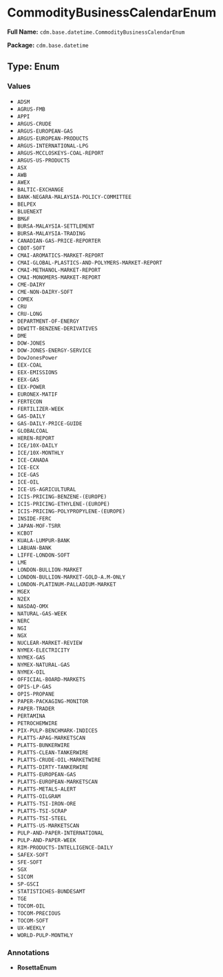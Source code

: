 # CommodityBusinessCalendarEnum

**Full Name:** `cdm.base.datetime.CommodityBusinessCalendarEnum`

**Package:** `cdm.base.datetime`

## Type: Enum

### Values

- `ADSM`
- `AGRUS-FMB`
- `APPI`
- `ARGUS-CRUDE`
- `ARGUS-EUROPEAN-GAS`
- `ARGUS-EUROPEAN-PRODUCTS`
- `ARGUS-INTERNATIONAL-LPG`
- `ARGUS-MCCLOSKEYS-COAL-REPORT`
- `ARGUS-US-PRODUCTS`
- `ASX`
- `AWB`
- `AWEX`
- `BALTIC-EXCHANGE`
- `BANK-NEGARA-MALAYSIA-POLICY-COMMITTEE`
- `BELPEX`
- `BLUENEXT`
- `BM&F`
- `BURSA-MALAYSIA-SETTLEMENT`
- `BURSA-MALAYSIA-TRADING`
- `CANADIAN-GAS-PRICE-REPORTER`
- `CBOT-SOFT`
- `CMAI-AROMATICS-MARKET-REPORT`
- `CMAI-GLOBAL-PLASTICS-AND-POLYMERS-MARKET-REPORT`
- `CMAI-METHANOL-MARKET-REPORT`
- `CMAI-MONOMERS-MARKET-REPORT`
- `CME-DAIRY`
- `CME-NON-DAIRY-SOFT`
- `COMEX`
- `CRU`
- `CRU-LONG`
- `DEPARTMENT-OF-ENERGY`
- `DEWITT-BENZENE-DERIVATIVES`
- `DME`
- `DOW-JONES`
- `DOW-JONES-ENERGY-SERVICE`
- `DowJonesPower`
- `EEX-COAL`
- `EEX-EMISSIONS`
- `EEX-GAS`
- `EEX-POWER`
- `EURONEX-MATIF`
- `FERTECON`
- `FERTILIZER-WEEK`
- `GAS-DAILY`
- `GAS-DAILY-PRICE-GUIDE`
- `GLOBALCOAL`
- `HEREN-REPORT`
- `ICE/10X-DAILY`
- `ICE/10X-MONTHLY`
- `ICE-CANADA`
- `ICE-ECX`
- `ICE-GAS`
- `ICE-OIL`
- `ICE-US-AGRICULTURAL`
- `ICIS-PRICING-BENZENE-(EUROPE)`
- `ICIS-PRICING-ETHYLENE-(EUROPE)`
- `ICIS-PRICING-POLYPROPYLENE-(EUROPE)`
- `INSIDE-FERC`
- `JAPAN-MOF-TSRR`
- `KCBOT`
- `KUALA-LUMPUR-BANK`
- `LABUAN-BANK`
- `LIFFE-LONDON-SOFT`
- `LME`
- `LONDON-BULLION-MARKET`
- `LONDON-BULLION-MARKET-GOLD-A.M-ONLY`
- `LONDON-PLATINUM-PALLADIUM-MARKET`
- `MGEX`
- `N2EX`
- `NASDAQ-OMX`
- `NATURAL-GAS-WEEK`
- `NERC`
- `NGI`
- `NGX`
- `NUCLEAR-MARKET-REVIEW`
- `NYMEX-ELECTRICITY`
- `NYMEX-GAS`
- `NYMEX-NATURAL-GAS`
- `NYMEX-OIL`
- `OFFICIAL-BOARD-MARKETS`
- `OPIS-LP-GAS`
- `OPIS-PROPANE`
- `PAPER-PACKAGING-MONITOR`
- `PAPER-TRADER`
- `PERTAMINA`
- `PETROCHEMWIRE`
- `PIX-PULP-BENCHMARK-INDICES`
- `PLATTS-APAG-MARKETSCAN`
- `PLATTS-BUNKERWIRE`
- `PLATTS-CLEAN-TANKERWIRE`
- `PLATTS-CRUDE-OIL-MARKETWIRE`
- `PLATTS-DIRTY-TANKERWIRE`
- `PLATTS-EUROPEAN-GAS`
- `PLATTS-EUROPEAN-MARKETSCAN`
- `PLATTS-METALS-ALERT`
- `PLATTS-OILGRAM`
- `PLATTS-TSI-IRON-ORE`
- `PLATTS-TSI-SCRAP`
- `PLATTS-TSI-STEEL`
- `PLATTS-US-MARKETSCAN`
- `PULP-AND-PAPER-INTERNATIONAL`
- `PULP-AND-PAPER-WEEK`
- `RIM-PRODUCTS-INTELLIGENCE-DAILY`
- `SAFEX-SOFT`
- `SFE-SOFT`
- `SGX`
- `SICOM`
- `SP-GSCI`
- `STATISTICHES-BUNDESAMT`
- `TGE`
- `TOCOM-OIL`
- `TOCOM-PRECIOUS`
- `TOCOM-SOFT`
- `UX-WEEKLY`
- `WORLD-PULP-MONTHLY`
### Annotations

- **RosettaEnum**


